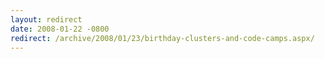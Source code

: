 ```yaml
---
layout: redirect
date: 2008-01-22 -0800
redirect: /archive/2008/01/23/birthday-clusters-and-code-camps.aspx/
---
```

